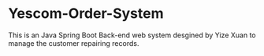 # Yescom-Order-System
This is an Java Spring Boot Back-end web system desgined by Yize Xuan to manage the customer repairing records.
